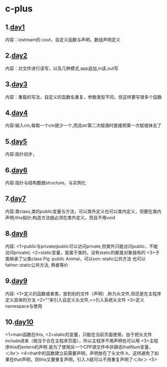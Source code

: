 # c-plus

## 1.[day1](./learning/day1)
内容：iostream的 cout，自定义函数与声明，数组声明定义

## 2.[day2](./learning/day2)
内容：对文件进行读写，以及几种模式,app追加,in读,out写


## 3.[day3](./learning/day3)
内容：重载的写法，自定义的函数名重复，参数类型不同，但这样要写很多个函数

## 4.[day4](./learning/day4)
内容:输入cin,每取一个cin就少一个,而且str第二次赋值时直接把第一次赋值抹去了

## 5.[day5](./learning/day5)
内容:指针初步，

## 6.[day6](./learning/day6)
内容:指针与结构数据structure，与实例化

## 7.[day7](./learning/day7)
内容:类class,类的public变量与方法，可以类外定义也可以类内定义，但要在类内声明;this指针;构造方法就必须在类外定义，而且不用void


## 8.[day8](./learning/day8)
内容:
<1>public与private(public可以访问private,但类外只能访问public，不能访问private);
<2>static变量，是属于类的，没有static的都是对象独有的
<3>子类继承了父类class Pig :public Animal，可以son::static公共方法  也可以father::static公共方法, 两者等价
 
## 9.[day9](./learning/day9)
内容:
<1>定义的函数或者类，放到别的文件（声明）,称为头文件,但还是在主程序定义具体的方法
<2>""来引入自定义头文件,<>引入系统头文件
<3>定义namespace与使用

## 10.[day10](./learning/day10)
<1>main函数在this,
<2>static的变量，只能在当前页面使用，由于把头文件include进来（相当于合在主程序页面），所以主程序不用声明也可以用
<3>主程序this的extern的声明 是为了使用另一个CPP源文件中非静态thatNum变量，＜/br＞
<4>that中的函数建立前需要声明，声明放在了头文件.h，这样避免了如果在that声明，则this又要重复声明，引入.h就可以不用重复声明了＜/br＞
<5>